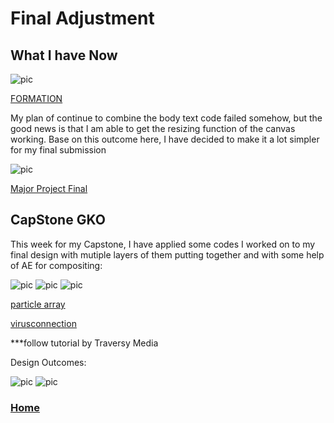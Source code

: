 # Final Adjustment
## What I have Now

![pic](https://wwsiyang.github.io/CODEWORD/SKO/Week_12/week12.gif)

[FORMATION](https://wwsiyang.github.io/CODEWORD/SKO/Week_12/Textparticle_customised_formation_121020_4)

My plan of continue to combine the body text code failed somehow, but the good news is that I am able to get the resizing function of the canvas working. Base on this outcome here, I have decided to make it a lot simpler for my final submission  

![pic](https://wwsiyang.github.io/CODEWORD/images/dp.gif)

[Major Project Final](https://wwsiyang.github.io/CODEWORD/SKO/Final_Assignment/Textparticle_151020_rain_1/)


## CapStone GKO

This week for my Capstone, I have applied some codes I worked on to my final design with mutiple layers of them putting together and with some help of AE for compositing:

![pic](https://wwsiyang.github.io/CODEWORD/SKO/Week_12/particelarray.png)
![pic](https://wwsiyang.github.io/CODEWORD/SKO/Week_12/sphere.png)
![pic](https://wwsiyang.github.io/CODEWORD/SKO/Week_12/virus.png)

[particle array](https://wwsiyang.github.io/CODEWORD/SKO/Week_12/Particle_array)

[virusconnection](https://wwsiyang.github.io/CODEWORD/SKO/Week_12/Particle_virus_nobg)

***follow tutorial by Traversy Media

Design Outcomes:

![pic](https://wwsiyang.github.io/CODEWORD/SKO/Week_12/atomic.gif)
![pic](https://wwsiyang.github.io/CODEWORD/SKO/Week_12/pandemic.gif)

### [Home](https://github.com/WWsiyang/CODEWORD/tree/master/) 

